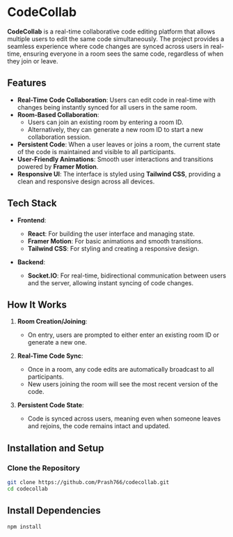# CodeCollab

**CodeCollab** is a real-time collaborative code editing platform that allows multiple users to edit the same code simultaneously. The project provides a seamless experience where code changes are synced across users in real-time, ensuring everyone in a room sees the same code, regardless of when they join or leave.

## Features

- **Real-Time Code Collaboration**: Users can edit code in real-time with changes being instantly synced for all users in the same room.
- **Room-Based Collaboration**: 
  - Users can join an existing room by entering a room ID.
  - Alternatively, they can generate a new room ID to start a new collaboration session.
- **Persistent Code**: When a user leaves or joins a room, the current state of the code is maintained and visible to all participants.
- **User-Friendly Animations**: Smooth user interactions and transitions powered by **Framer Motion**.
- **Responsive UI**: The interface is styled using **Tailwind CSS**, providing a clean and responsive design across all devices.

## Tech Stack

- **Frontend**: 
  - **React**: For building the user interface and managing state.
  - **Framer Motion**: For basic animations and smooth transitions.
  - **Tailwind CSS**: For styling and creating a responsive design.
  
- **Backend**: 
  - **Socket.IO**: For real-time, bidirectional communication between users and the server, allowing instant syncing of code changes.

## How It Works

1. **Room Creation/Joining**: 
   - On entry, users are prompted to either enter an existing room ID or generate a new one.
   
2. **Real-Time Code Sync**: 
   - Once in a room, any code edits are automatically broadcast to all participants.
   - New users joining the room will see the most recent version of the code.

3. **Persistent Code State**: 
   - Code is synced across users, meaning even when someone leaves and rejoins, the code remains intact and updated.



## Installation and Setup

### Clone the Repository
```bash
git clone https://github.com/Prash766/codecollab.git
cd codecollab
```
## Install Dependencies
```bash
npm install
```

